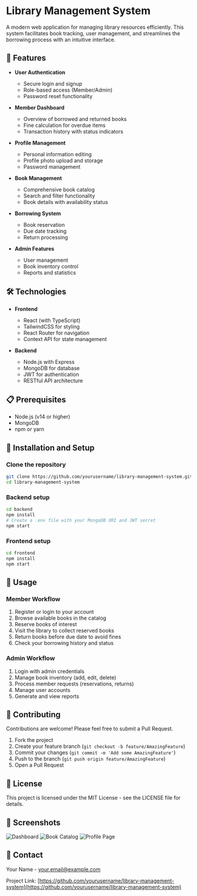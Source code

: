 # Library Management System

A modern web application for managing library resources efficiently. This system facilitates book tracking, user management, and streamlines the borrowing process with an intuitive interface.

## 🚀 Features

- **User Authentication**
  - Secure login and signup
  - Role-based access (Member/Admin)
  - Password reset functionality

- **Member Dashboard**
  - Overview of borrowed and returned books
  - Fine calculation for overdue items
  - Transaction history with status indicators

- **Profile Management**
  - Personal information editing
  - Profile photo upload and storage
  - Password management

- **Book Management**
  - Comprehensive book catalog
  - Search and filter functionality
  - Book details with availability status

- **Borrowing System**
  - Book reservation
  - Due date tracking
  - Return processing

- **Admin Features**
  - User management
  - Book inventory control
  - Reports and statistics

## 🛠️ Technologies

- **Frontend**
  - React (with TypeScript)
  - TailwindCSS for styling
  - React Router for navigation
  - Context API for state management

- **Backend**
  - Node.js with Express
  - MongoDB for database
  - JWT for authentication
  - RESTful API architecture

## 📋 Prerequisites

- Node.js (v14 or higher)
- MongoDB
- npm or yarn

## 🚀 Installation and Setup

### Clone the repository
```bash
git clone https://github.com/yourusername/library-management-system.git
cd library-management-system
```

### Backend setup
```bash
cd backend
npm install
# Create a .env file with your MongoDB URI and JWT secret
npm start
```

### Frontend setup
```bash
cd frontend
npm install
npm start
```

## 📱 Usage

### Member Workflow
1. Register or login to your account
2. Browse available books in the catalog
3. Reserve books of interest
4. Visit the library to collect reserved books
5. Return books before due date to avoid fines
6. Check your borrowing history and status

### Admin Workflow
1. Login with admin credentials
2. Manage book inventory (add, edit, delete)
3. Process member requests (reservations, returns)
4. Manage user accounts
5. Generate and view reports

## 🤝 Contributing

Contributions are welcome! Please feel free to submit a Pull Request.

1. Fork the project
2. Create your feature branch (`git checkout -b feature/AmazingFeature`)
3. Commit your changes (`git commit -m 'Add some AmazingFeature'`)
4. Push to the branch (`git push origin feature/AmazingFeature`)
5. Open a Pull Request

## 📝 License

This project is licensed under the MIT License - see the LICENSE file for details.

## 📸 Screenshots

![Dashboard](screenshots/dashboard.png)
![Book Catalog](screenshots/catalog.png)
![Profile Page](screenshots/profile.png)

## 📧 Contact

Your Name - your.email@example.com

Project Link: [https://github.com/yourusername/library-management-system](https://github.com/yourusername/library-management-system) 
